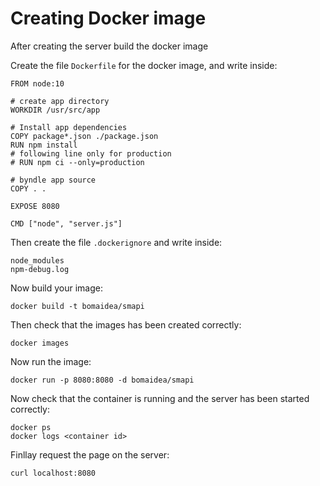 # Creating Docker image

After creating the server build the docker image

Create the file `Dockerfile` for the docker image, and write inside:

```
FROM node:10

# create app directory
WORKDIR /usr/src/app

# Install app dependencies
COPY package*.json ./package.json
RUN npm install
# following line only for production
# RUN npm ci --only=production

# byndle app source
COPY . .

EXPOSE 8080

CMD ["node", "server.js"]
```

Then create the file `.dockerignore` and write inside:

```
node_modules
npm-debug.log
```

Now build your image:

```
docker build -t bomaidea/smapi
```

Then check that the images has been created correctly:

```
docker images
```

Now run the image:

```
docker run -p 8080:8080 -d bomaidea/smapi
```

Now check that the container is running and the server has been started correctly:

```
docker ps
docker logs <container id>
```

Finllay request the page on the server:

```
curl localhost:8080
```

